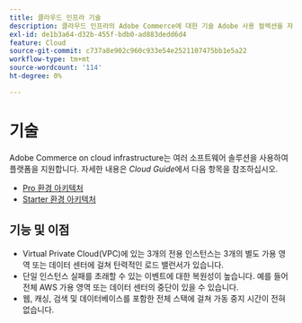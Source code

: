 ```yaml
---
title: 클라우드 인프라 기술
description: 클라우드 인프라의 Adobe Commerce에 대한 기술 Adobe 사용 컬렉션을 자세히 살펴보십시오.
exl-id: de1b3a64-d32b-455f-bdb0-ad883dedd6d4
feature: Cloud
source-git-commit: c737a8e902c960c933e54e2521107475bb1e5a22
workflow-type: tm+mt
source-wordcount: '114'
ht-degree: 0%

---
```



# 기술

Adobe Commerce on cloud infrastructure는 여러 소프트웨어 솔루션을 사용하여 플랫폼을 지원합니다. 자세한 내용은 _Cloud Guide_&#x200B;에서 다음 항목을 참조하십시오.

- [Pro 환경 아키텍처](https://experienceleague.adobe.com/docs/commerce-cloud-service/user-guide/architecture/pro-architecture.html#production-technology-stack)
- [Starter 환경 아키텍처](https://experienceleague.adobe.com/docs/commerce-cloud-service/user-guide/architecture/starter-architecture.html#production-and-staging-technology-stack)

## 기능 및 이점

- Virtual Private Cloud(VPC)에 있는 3개의 전용 인스턴스는 3개의 별도 가용 영역 또는 데이터 센터에 걸쳐 탄력적인 로드 밸런서가 있습니다.
- 단일 인스턴스 실패를 초래할 수 있는 이벤트에 대한 복원성이 높습니다. 예를 들어 전체 AWS 가용 영역 또는 데이터 센터의 중단이 있을 수 있습니다.
- 웹, 캐싱, 검색 및 데이터베이스를 포함한 전체 스택에 걸쳐 가동 중지 시간이 전혀 없습니다.
